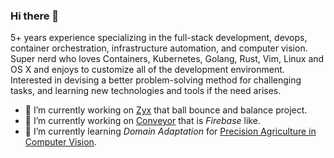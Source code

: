 ### Hi there 👋

5+ years experience specializing in the full-stack development, devops, container orchestration, infrastructure automation, and computer vision. Super nerd who loves Containers, Kubernetes, Golang, Rust, Vim, Linux and OS X and enjoys to customize all of the development environment. Interested in devising a better problem-solving method for challenging tasks, and learning new technologies and tools if the need arises.

- 🔭 I’m currently working on [Zyx](github.com/yildizozan/zyx) that ball bounce and balance project.
- 🔭 I’m currently working on [Conveyor](github.com/yildizozan/conveyor-cloud) that is *Firebase* like.
- 🌱 I’m currently learning *Domain Adaptation* for [Precision Agriculture in Computer Vision](github.com/yildizozan/precision-agriculture-computer-vision).

<!--
**yildizozan/yildizozan** is a ✨ _special_ ✨ repository because its `README.md` (this file) appears on your GitHub profile.

Here are some ideas to get you started:

- 🔭 I’m currently working on ...
- 🌱 I’m currently learning ...
- 👯 I’m looking to collaborate on ...
- 🤔 I’m looking for help with ...
- 💬 Ask me about ...
- 📫 How to reach me: ...
- 😄 Pronouns: ...
- ⚡ Fun fact: ...
-->
